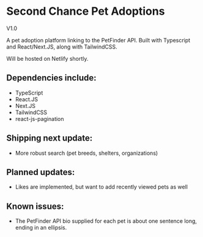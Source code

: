 # Second Chance Pet Adoptions

V1.0

A pet adoption platform linking to the PetFinder API. Built with Typescript and React/Next.JS, along with TailwindCSS.

Will be hosted on Netlify shortly.

## Dependencies include:

- TypeScript
- React.JS
- Next.JS
- TailwindCSS
- react-js-pagination

## Shipping next update:

- More robust search (pet breeds, shelters, organizations)

## Planned updates:

- Likes are implemented, but want to add recently viewed pets as well

## Known issues:

- The PetFinder API bio supplied for each pet is about one sentence long, ending in an ellipsis.
